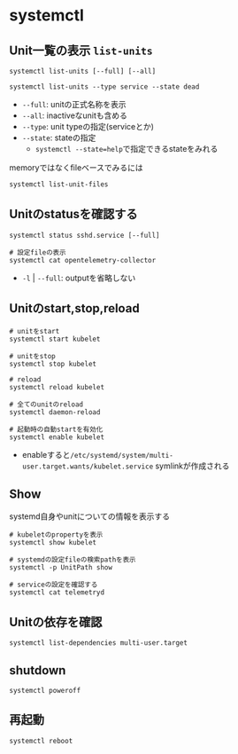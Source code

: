 # systemctl

## Unit一覧の表示 `list-units`

```shell
systemctl list-units [--full] [--all]

systemctl list-units --type service --state dead
```

* `--full`: unitの正式名称を表示
* `--all`: inactiveなunitも含める
* `--type`: unit typeの指定(serviceとか)
* `--state`: stateの指定
  * `systemctl --state=help`で指定できるstateをみれる

memoryではなくfileベースでみるには

```sh
systemctl list-unit-files
```


## Unitのstatusを確認する

```shell
systemctl status sshd.service [--full]

# 設定fileの表示
systemctl cat opentelemetry-collector
```

* `-l` | `--full`: outputを省略しない

## Unitのstart,stop,reload

```shell
# unitをstart
systemctl start kubelet

# unitをstop
systemctl stop kubelet

# reload
systemctl reload kubelet

# 全てのunitのreload
systemctl daemon-reload

# 起動時の自動startを有効化
systemctl enable kubelet
```

* enableすると`/etc/systemd/system/multi-user.target.wants/kubelet.service` symlinkが作成される

## Show

systemd自身やunitについての情報を表示する

```shell
# kubeletのpropertyを表示
systemctl show kubelet

# systemdの設定fileの検索pathを表示
systemctl -p UnitPath show

# serviceの設定を確認する
systemctl cat telemetryd
```

## Unitの依存を確認

```shell
systemctl list-dependencies multi-user.target
```


## shutdown

```shell
systemctl poweroff
```

## 再起動

```shell
systemctl reboot
```


